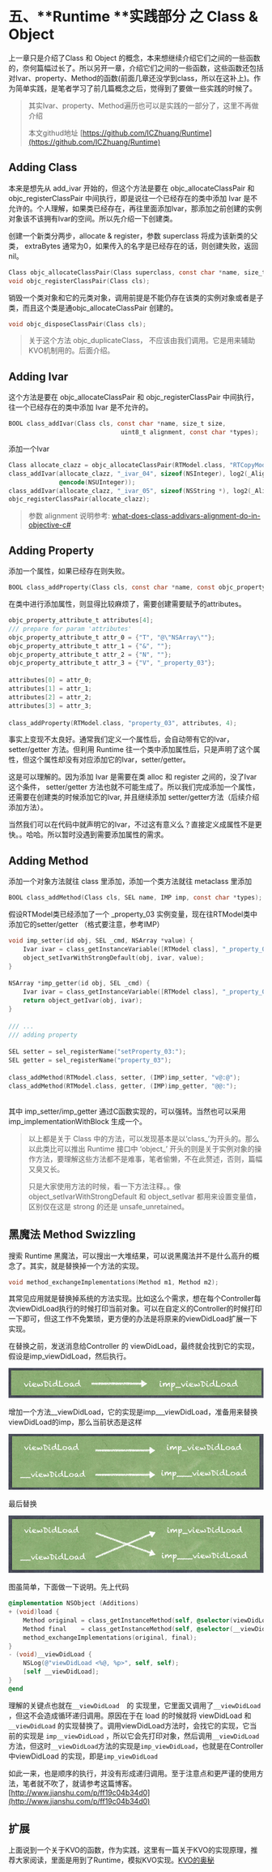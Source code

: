 # 五、**Runtime **实践部分 之 Class & Object

上一章只是介绍了Class 和 Object 的概念，本来想继续介绍它们之间的一些函数的，奈何篇幅过长了。所以另开一章，介绍它们之间的一些函数，这些函数还包括对Ivar、property、Method的函数(前面几章还没学到class，所以在这补上)。作为简单实践，是笔者学习了前几篇概念之后，觉得到了要做一些实践的时候了。

> 其实Ivar、property、Method遍历也可以是实践的一部分了，这里不再做介绍
>
> 本文githud地址 [https://github.com/ICZhuang/Runtime](https://github.com/ICZhuang/Runtime)



## **Adding Class**

本来是想先从 add_ivar 开始的，但这个方法是要在 objc_allocateClassPair 和 objc_registerClassPair 中间执行，即是说往一个已经存在的类中添加 Ivar 是不允许的。个人理解，如果类已经存在，再往里面添加Ivar，那添加之前创建的实例对象该不该拥有Ivar的空间。所以先介绍一下创建类。

创建一个新类分两步，allocate & register，参数 superclass 将成为该新类的父类， extraBytes 通常为0，如果传入的名字是已经存在的话，则创建失败，返回nil。

```objective-c
Class objc_allocateClassPair(Class superclass, const char *name, size_t extraBytes);
void objc_registerClassPair(Class cls); 
```

销毁一个类对象和它的元类对象，调用前提是不能仍存在该类的实例对象或者是子类，而且这个类是通objc_allocateClassPair 创建的。

```objective-c
void objc_disposeClassPair(Class cls); 
```

> 关于这个方法 objc_duplicateClass， 不应该由我们调用。它是用来辅助KVO机制用的。后面介绍。



## **Adding Ivar**

这个方法是要在 objc_allocateClassPair 和 objc_registerClassPair 中间执行，往一个已经存在的类中添加 Ivar 是不允许的。

```objective-c
BOOL class_addIvar(Class cls, const char *name, size_t size, 
                               uint8_t alignment, const char *types);
```

添加一个Ivar

```objective-c
Class allocate_clazz = objc_allocateClassPair(RTModel.class, "RTCopyModel", 0);
class_addIvar(allocate_clazz, "_ivar_04", sizeof(NSInteger), log2(_Alignof(NSInteger)), 
			  @encode(NSUInteger));
class_addIvar(allocate_clazz, "_ivar_05", sizeof(NSString *), log2(_Alignof(NSString *)), 				@encode(NSString *));
objc_registerClassPair(allocate_clazz);
```

> 参数 alignment 说明参考: [what-does-class-addivars-alignment-do-in-objective-c#](http://stackoverflow.com/questions/33184826/what-does-class-addivars-alignment-do-in-objective-c#)



## **Adding Property**

添加一个属性，如果已经存在则失败。

```objective-c
BOOL class_addProperty(Class cls, const char *name, const objc_property_attribute_t *attributes, unsigned int attributeCount);
```

在类中进行添加属性，则显得比较麻烦了，需要创建需要赋予的attributes。

```objective-c
objc_property_attribute_t attributes[4];
/// prepare for param 'attributes'
objc_property_attribute_t attr_0 = {"T", "@\"NSArray\""};
objc_property_attribute_t attr_1 = {"&", ""};
objc_property_attribute_t attr_2 = {"N", ""};
objc_property_attribute_t attr_3 = {"V", "_property_03"};

attributes[0] = attr_0;
attributes[1] = attr_1;
attributes[2] = attr_2;
attributes[3] = attr_3;

class_addProperty(RTModel.class, "property_03", attributes, 4);
```

事实上变现不太良好。通常我们定义一个属性后，会自动带有它的Ivar，setter/getter 方法。但利用 Runtime 往一个类中添加属性后，只是声明了这个属性，但这个属性却没有对应添加它的Ivar，setter/getter。

这是可以理解的。因为添加 Ivar 是需要在类 alloc 和 register 之间的，没了Ivar这个条件， setter/getter 方法也就不可能生成了。所以我们完成添加一个属性，还需要在创建类的时候添加它的Ivar, 并且继续添加 setter/getter方法（后续介绍添加方法）。

当然我们可以在代码中就声明它的Ivar，不过这有意义么？直接定义成属性不是更快。。哈哈。所以暂时没遇到需要添加属性的需求。



## **Adding Method**

添加一个对象方法就往 class 里添加，添加一个类方法就往 metaclass 里添加

```objective-c
BOOL class_addMethod(Class cls, SEL name, IMP imp, const char *types);
```

假设RTModel类已经添加了一个  _property_03 实例变量，现在往RTModel类中添加它的setter/getter （格式要注意，参考IMP）

```objective-c
void imp_setter(id obj, SEL _cmd, NSArray *value) {
    Ivar ivar = class_getInstanceVariable([RTModel class], "_property_03");
    object_setIvarWithStrongDefault(obj, ivar, value);
}

NSArray *imp_getter(id obj, SEL _cmd) {
    Ivar ivar = class_getInstanceVariable([RTModel class], "_property_03");
    return object_getIvar(obj, ivar);
}

/// ...
/// adding property

SEL setter = sel_registerName("setProperty_03:");
SEL getter = sel_registerName("property_03");
    
class_addMethod(RTModel.class, setter, (IMP)imp_setter, "v@:@");
class_addMethod(RTModel.class, getter, (IMP)imp_getter, "@@:");
  
```

其中 imp_setter/imp_getter 通过C函数实现的，可以强转。当然也可以采用 imp_implementationWithBlock 生成一个。

> 以上都是关于 Class 中的方法，可以发现基本是以‘class_’为开头的。那么以此类比可以推出 Runtime 接口中 ‘object_’ 开头的则是关于实例对象的操作方法，要理解这些方法都不是难事，笔者偷懒，不在此赘述，否则，篇幅又臭又长。
>
> 只是大家使用方法的时候，看一下方法注释。。像 object_setIvarWithStrongDefault 和 object_setIvar 都用来设置变量值，区别仅在这是 strong 的还是 unsafe_unretained。



## 黑魔法 Method Swizzling

搜索 Runtime 黑魔法，可以搜出一大堆结果，可以说黑魔法并不是什么高升的概念了。其实，就是替换掉一个方法的实现。

```objective-c
void method_exchangeImplementations(Method m1, Method m2);
```

其常见应用就是替换掉系统的方法实现。比如这么个需求，想在每个Controller每次viewDidLoad执行的时候打印当前对象。可以在自定义的Controller的时候打印一下即可，但这工作不免繁琐，更方便的办法是将原来的viewDidLoad扩展一下实现。

在替换之前，发送消息给Controller 的 viewDidLoad，最终就会找到它的实现，假设是imp_viewDidLoad，然后执行。

![image-01](https://github.com/ICZhuang/Runtime/blob/master/image/05_01.png?raw=true)

增加一个方法__viewDidLoad，它的实现是imp___viewDidLoad，准备用来替换viewDidLoad的imp，那么当前状态是这样

![image-02](https://github.com/ICZhuang/Runtime/blob/master/image/05_02.png?raw=true)

最后替换

![image-03](https://github.com/ICZhuang/Runtime/blob/master/image/05_03.png?raw=true)

图虽简单，下面做一下说明。先上代码

```objective-c
@implementation NSObject (Additions)
+ (void)load {
    Method original = class_getInstanceMethod(self, @selector(viewDidLoad));
    Method final    = class_getInstanceMethod(self, @selector(__viewDidLoad));
    method_exchangeImplementations(original, final);
}
- (void)__viewDidLoad {
    NSLog(@"viewDidLoad <%@, %p>", self, self);
    [self __viewDidLoad];
}
@end
```

理解的关键点也就在`__viewDidLoad  `的 实现里，它里面又调用了`__viewDidLoad` ，但这不会造成循环递归调用。原因在于在 load 的时候就将 viewDidLoad 和 `__viewDidLoad` 的实现替换了。调用viewDidLoad方法时，会找它的实现，它当前的实现是 `imp__viewDidLoad` ，所以它会先打印对象，然后调用`__viewDidLoad`方法，但这时`__viewDidLoad`方法的实现是`imp_viewDidLoad`，也就是在Controller中viewDidLoad 的实现，即是`imp_viewDidLoad`

如此一来，也是顺序的执行，并没有形成递归调用。至于注意点和更严谨的使用方法，笔者就不吹了，就请参考这篇博客。[http://www.jianshu.com/p/ff19c04b34d0](http://www.jianshu.com/p/ff19c04b34d0)



## 扩展

上面说到一个关于KVO的函数，作为实践，这里有一篇关于KVO的实现原理，推荐大家阅读，里面是用到了Runtime，模拟KVO实现。[KVO的奥秘](http://sindrilin.com/ios-dev/2015/12/12/KVO的奥秘.html)